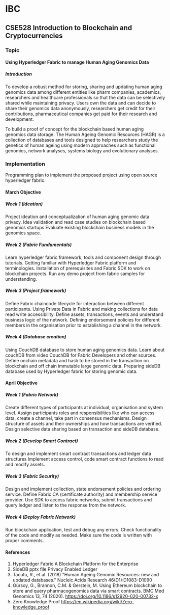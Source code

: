 # IBC
## CSE528 Introduction to Blockchain and Cryptocurrencies
### Topic
#### Using Hyperledger Fabric to manage Human Aging Genomics Data

##### Introduction
To develop a robust method for storing, sharing and updating human aging genomics data among different entities like pharm companies, academics, researchers and healthcare professionals so that the data can be selectively shared while maintaining privacy. Users own the data and can decide to share their genomics data anonymously, researchers get credit for their contributions, pharmaceutical companies get paid for their research and development. 

To build a proof of concept for the blockchain based human aging genomics data storage.
The Human Ageing Genomic Resources (HAGR) is a collection of databases and tools designed to help researchers study the genetics of human ageing using modern approaches such as functional genomics, network analyses, systems biology and evolutionary analyses.

### Implementation
Programming plan to implement the proposed project using open source hyperledger fabric.

#### March Objective

##### Week 1 (Ideation)
Project ideation and conceptualization of human aging genomic data privacy.
Idea validation and read case studies on blockchain based genomics startups
Evaluate existing blockchain business models in the genomics space.
 
##### Week 2 (Fabric Fundamentals)
Learn hyperledger fabric framework, tools and component design through tutorials. 
Getting familiar with Hyperledger Fabric platform and terminologies.
Installation of prerequisites and Fabric SDK to work on blockchain projects.
Run any demo project from fabric samples for understanding.

##### Week 3 (Project framework)
Define Fabric chaincode lifecycle for interaction between different participants.
Using Private Data in Fabric and making collections for data read write accessibility.
Define assets, transactions, events and understand business logic of the network.
Defining endorsement policies for different members in the organisation prior to establishing a channel in the network.

##### Week 4 (Database creation)
Using CouchDB database to store human aging genomics data.
Learn about couchDB from video CouchDB for Fabric Developers and other sources.
Define onchain metadata and hash to be stored in the transaction on blockchain and off chain immutable large genomic data. 
Preparing sideDB database used by Hyperledger fabric for storing genomic data.

#### April Objective

##### Week 1 (Fabric Network)
Create different types of participants at individual, organisation and system level.
Assign participants roles and responsibilities like who can access data, create a channel, take part in consensus mechanisms. 
Design structure of assets and their ownerships and how transactions are verified.
Design selective data sharing based on transaction and sideDB database.

##### Week 2 (Develop Smart Contract)
To design and implement smart contract transactions and ledger data structures
Implement access control, code smart contract functions to read and modify assets.

##### Week 3 (Fabric Security)
Design and implement collection, state endorsement policies and ordering service.
Define Fabric CA (certificate authority) and membership service provider.
Use SDK to access fabric networks, submit transactions and query ledger and listen to the response from the network.

##### Week 4 (Deploy Fabric Network)
Run blockchain application, test and debug any errors.
Check functionality of the code and modify as needed.
Make sure the code is written with proper comments.

#### References
1. Hyperledger Fabric A Blockchain Platform for the Enterprise
2. SideDB pptx file Privacy Enabled Ledger
3. Tacutu, R., et al. (2018) "Human Ageing Genomic Resources: new and updated databases." Nucleic Acids Research 46(D1):D1083-D1090
4. Gürsoy, G., Brannon, C.M. & Gerstein, M. Using Ethereum blockchain to store and query pharmacogenomics data via smart contracts. BMC Med Genomics 13, 74 (2020). https://doi.org/10.1186/s12920-020-00732-x
5. Zero Knowledge Proof https://en.wikipedia.org/wiki/Zero-knowledge_proof
